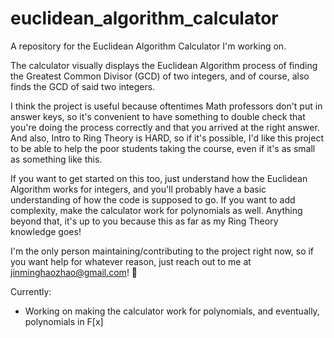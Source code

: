 # euclidean_algorithm_calculator
A repository for the Euclidean Algorithm Calculator I'm working on.

The calculator visually displays the Euclidean Algorithm process of finding the Greatest Common Divisor (GCD) of two integers, and of course, also finds the GCD of said two integers.

I think the project is useful because oftentimes Math professors don't put in answer keys, so it's convenient to have something to double check that you're doing the process correctly and that you arrived at the right answer. And also, Intro to Ring Theory is HARD, so if it's possible, I'd like this project to be able to help the poor students taking the course, even if it's as small as something like this.

If you want to get started on this too, just understand how the Euclidean Algorithm works for integers, and you'll probably have a basic understanding of how the code is supposed to go. If you want to add complexity, make the calculator work for polynomials as well. Anything beyond that, it's up to you because this as far as my Ring Theory knowledge goes!

I'm the only person maintaining/contributing to the project right now, so if you want help for whatever reason, just reach out to me at jinminghaozhao@gmail.com! :tada:

Currently:
- Working on making the calculator work for polynomials, and eventually, polynomials in F[x] 
